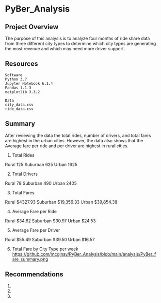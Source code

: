 # PyBer_Analysis

## Project Overview

The purpose of this analysis is to analyze four months of ride share data from three different city types to determine which city types are generating the most revenue and which may need more driver support.

## Resources

    Software
    Python 3.7
    Jupyter Notebook 6.1.4
    Pandas 1.1.3
    matplotlib 3.3.2
    
    Data 
    city_data.csv
    ride_data.csv
   
##  Summary

After reviewing the data the total rides, number of drivers, and total fares are highest in the urban cities. However, the data also shows that the Average fare per ride and per driver are highest in rural cities.

1. Total Rides 

Rural        125
Suburban     625
Urban       1625

2. Total Drivers

Rural         78
Suburban     490
Urban       2405

3. Total Fares

Rural        $4327.93
Suburban    $19,356.33
Urban       $39,854.38

4. Average Fare per Ride

Rural       $34.62
Suburban    $30.97
Urban       $24.53

5. Average Fare per Driver

Rural       $55.49
Suburban    $39.50
Urban       $16.57
   
6. Total Fare by City Type per week   
https://github.com/mcginav/PyBer_Analysis/blob/main/analysis/PyBer_fare_summary.png


## Recommendations
1. 
2.
3.
